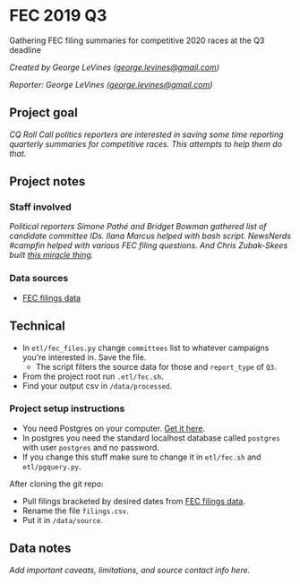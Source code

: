 # FEC 2019 Q3

Gathering FEC filing summaries for competitive 2020 races at the Q3 deadline

*Created by George LeVines (<george.levines@gmail.com>)*

*Reporter: George LeVines (<george.levines@gmail.com>)*

## Project goal

*CQ Roll Call politics reporters are interested in saving some time reporting quarterly summaries for competitive races. This attempts to help them do that.*

## Project notes

### Staff involved

*Political reporters Simone Pathé and Bridget Bowman gathered list of candidate committee IDs. Ilana Marcus helped with bash script. NewsNerds #campfin helped with various FEC filing questions. And Chris Zubak-Skees built [this miracle thing](https://github.com/PublicI/fec-loader/).*

### Data sources

* [FEC filings data](https://www.fec.gov/data/filings/?data_type=efiling)

## Technical

* In `etl/fec_files.py` change `committees` list to whatever campaigns you're interested in. Save the file.
  * The script filters the source data for those and `report_type` of `Q3`.
* From the project root run `.etl/fec.sh`.
* Find your output csv in `/data/processed`.

### Project setup instructions
* You need Postgres on your computer. [Get it here](https://www.postgresql.org/download/).
* In postgres you need the standard localhost database called `postgres` with user `postgres` and no password.
 * If you change this stuff make sure to change it in `etl/fec.sh` and `etl/pgquery.py`.

After cloning the git repo:

* Pull filings bracketed by desired dates from [FEC filings data](https://www.fec.gov/data/filings/?data_type=efiling).
* Rename the file `filings.csv`.
* Put it in `/data/source`.

## Data notes

*Add important caveats, limitations, and source contact info here.*
